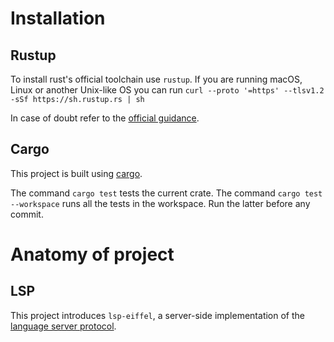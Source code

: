 # Installation

## Rustup

To install rust's official toolchain use `rustup`.
If you are running macOS, Linux or another Unix-like OS you can run
```curl --proto '=https' --tlsv1.2 -sSf https://sh.rustup.rs | sh```

In case of doubt refer to the [official guidance](https://www.rust-lang.org/tools/install).

## Cargo

This project is built using [cargo](https://doc.rust-lang.org/cargo/index.html).

The command `cargo test` tests the current crate.
The command `cargo test --workspace` runs all the tests in the workspace. Run the latter before any commit.

# Anatomy of project

## LSP

This project introduces `lsp-eiffel`, a server-side implementation of the [language server protocol](https://microsoft.github.io/language-server-protocol/).


